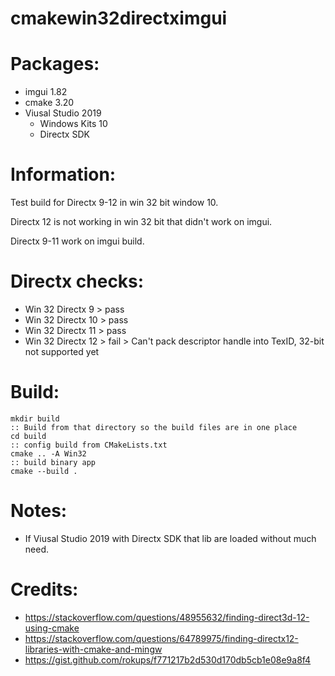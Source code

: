 # cmakewin32directximgui

# Packages:
  * imgui 1.82
  * cmake 3.20
  * Viusal Studio 2019
	* Windows Kits 10
	* Directx SDK

# Information:
  Test build for Directx 9-12 in win 32 bit window 10.

  Directx 12 is not working in win 32 bit that didn't work on imgui.

  Directx 9-11 work on imgui build.

# Directx checks:
 * Win 32 Directx 9 > pass
 * Win 32 Directx 10 > pass
 * Win 32 Directx 11 > pass
 * Win 32 Directx 12 > fail > Can't pack descriptor handle into TexID, 32-bit not supported yet

# Build:

```bar
mkdir build 
:: Build from that directory so the build files are in one place
cd build
:: config build from CMakeLists.txt
cmake .. -A Win32
:: build binary app
cmake --build . 
```

# Notes:
 * If Viusal Studio 2019 with Directx SDK that lib are loaded without much need.

# Credits:
 * https://stackoverflow.com/questions/48955632/finding-direct3d-12-using-cmake
 * https://stackoverflow.com/questions/64789975/finding-directx12-libraries-with-cmake-and-mingw
 * https://gist.github.com/rokups/f771217b2d530d170db5cb1e08e9a8f4
